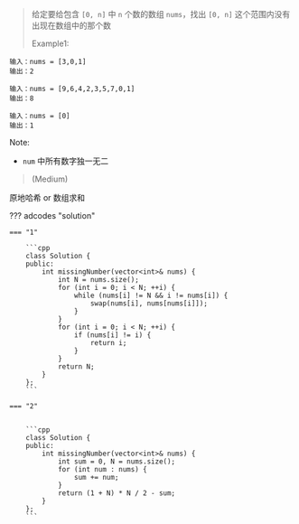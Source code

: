 <!-- prettier-ignore-start -->

>  给定要给包含 `[0, n]` 中 `n` 个数的数组 `nums`，找出 `[0, n]` 这个范围内没有出现在数组中的那个数<br>
>
>   Example1:
```
输入：nums = [3,0,1]
输出：2

输入：nums = [9,6,4,2,3,5,7,0,1]
输出：8

输入：nums = [0]
输出：1
```
Note:
> 
- `num` 中所有数字独一无二
>
> (Medium)

<!-- prettier-ignore-end -->

原地哈希 or 数组求和

??? adcodes "solution"

    === "1"

        ```cpp
        class Solution {
        public:
            int missingNumber(vector<int>& nums) {
                int N = nums.size();
                for (int i = 0; i < N; ++i) {
                    while (nums[i] != N && i != nums[i]) {
                        swap(nums[i], nums[nums[i]]);
                    }
                }
                for (int i = 0; i < N; ++i) {
                    if (nums[i] != i) {
                        return i;
                    }
                }
                return N;
            }
        };
        ```

    === "2"


        ```cpp
        class Solution {
        public:
            int missingNumber(vector<int>& nums) {
                int sum = 0, N = nums.size();
                for (int num : nums) {
                    sum += num;
                }
                return (1 + N) * N / 2 - sum;
            }
        };
        ```